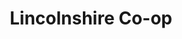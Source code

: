 ---
title: "Lincolnshire Co-op"
url: /grimsby/lincolnshire-co-op-south-street/
shop: supermarket
---
